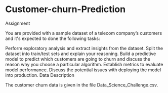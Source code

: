 # Customer-churn-Prediction

Assignment

You are provided with a sample dataset of a telecom company’s customers and it's expected to done the following tasks:

Perform exploratory analysis and extract insights from the dataset.
Split the dataset into train/test sets and explain your reasoning.
Build a predictive model to predict which customers are going to churn and discuss the reason why you choose a particular algorithm.
Establish metrics to evaluate model performance.
Discuss the potential issues with deploying the model into production.
Data Description

The customer churn data is given in the file Data_Science_Challenge.csv. 
